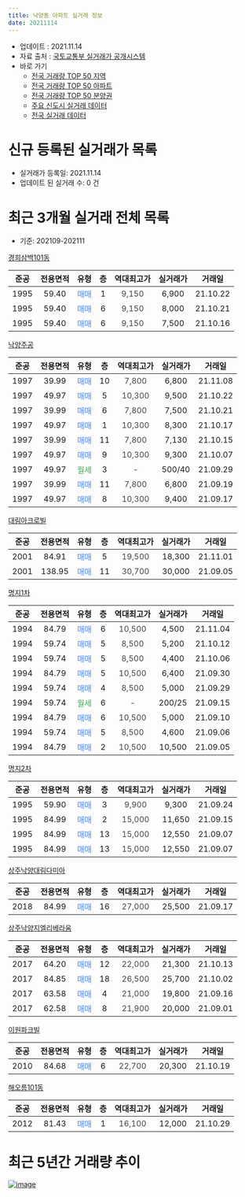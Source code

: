 ```yaml
---
title: 낙양동 아파트 실거래 정보
date: 20211114
---
```


* 업데이트 : 2021.11.14
* 자료 출처 : [국토교통부 실거래가 공개시스템](http://rt.molit.go.kr)
* 바로 가기
    * [전국 거래량 TOP 50 지역](https://apt-info.github.io/apt-trade-info/tr)
    * [전국 거래량 TOP 50 아파트](https://apt-info.github.io/apt-trade-info/ta)
    * [전국 거래량 TOP 50 분양권](https://apt-info.github.io/apt-trade-info/tb)
    * [주요 신도시 실거래 데이터](https://apt-info.github.io/apt-trade-info/newtown)
    * [전국 실거래 데이터](https://apt-info.github.io/apt-trade-info/all)



<script async src="https://pagead2.googlesyndication.com/pagead/js/adsbygoogle.js"></script>
<!-- 기본광고 -->
<ins class="adsbygoogle"
     style="display:block"
     data-ad-client="ca-pub-1142216861245946"
     data-ad-slot="4805727019"
     data-ad-format="auto"
     data-full-width-responsive="true"></ins>
<script>
     (adsbygoogle = window.adsbygoogle || []).push({});
</script>


# 신규 등록된 실거래가 목록

* 실거래가 등록일: 2021.11.14
* 업데이트 된 실거래 수: 0 건




<script async src="https://pagead2.googlesyndication.com/pagead/js/adsbygoogle.js"></script>
<!-- 기본광고 -->
<ins class="adsbygoogle"
     style="display:block"
     data-ad-client="ca-pub-1142216861245946"
     data-ad-slot="4805727019"
     data-ad-format="auto"
     data-full-width-responsive="true"></ins>
<script>
     (adsbygoogle = window.adsbygoogle || []).push({});
</script>


# 최근 3개월 실거래 전체 목록
* 기준: 202109-202111


[경희삼백101동](https://search.naver.com/search.naver?query=%EA%B2%BD%ED%9D%AC%EC%82%BC%EB%B0%B1101%EB%8F%99)

|준공|전용면적|유형|층|역대최고가|실거래가|거래일|
|:---:|:---:|:---:|:---:|:---:|:---:|:---:|
|1995|59.40|<span style="color:#4285F3">매매</span>|1|<span style="color:#444444">9,150</span>|6,900|21.10.22|
|1995|59.40|<span style="color:#4285F3">매매</span>|6|<span style="color:#444444">9,150</span>|8,000|21.10.21|
|1995|59.40|<span style="color:#4285F3">매매</span>|6|<span style="color:#444444">9,150</span>|7,500|21.10.16|

[낙양주공](https://search.naver.com/search.naver?query=%EB%82%99%EC%96%91%EC%A3%BC%EA%B3%B5)

|준공|전용면적|유형|층|역대최고가|실거래가|거래일|
|:---:|:---:|:---:|:---:|:---:|:---:|:---:|
|1997|39.99|<span style="color:#4285F3">매매</span>|10|<span style="color:#444444">7,800</span>|6,800|21.11.08|
|1997|49.97|<span style="color:#4285F3">매매</span>|5|<span style="color:#444444">10,300</span>|9,500|21.10.22|
|1997|39.99|<span style="color:#4285F3">매매</span>|6|<span style="color:#444444">7,800</span>|7,500|21.10.21|
|1997|49.97|<span style="color:#4285F3">매매</span>|1|<span style="color:#444444">10,300</span>|8,300|21.10.17|
|1997|39.99|<span style="color:#4285F3">매매</span>|11|<span style="color:#444444">7,800</span>|7,130|21.10.15|
|1997|49.97|<span style="color:#4285F3">매매</span>|9|<span style="color:#444444">10,300</span>|9,300|21.10.07|
|1997|49.97|<span style="color:#34A853">월세</span>|3|<span style="color:#444444">-</span>|500/40|21.09.29|
|1997|39.99|<span style="color:#4285F3">매매</span>|11|<span style="color:#444444">7,800</span>|6,800|21.09.19|
|1997|49.97|<span style="color:#4285F3">매매</span>|8|<span style="color:#444444">10,300</span>|9,400|21.09.17|

[대림아크로빌](https://search.naver.com/search.naver?query=%EB%8C%80%EB%A6%BC%EC%95%84%ED%81%AC%EB%A1%9C%EB%B9%8C)

|준공|전용면적|유형|층|역대최고가|실거래가|거래일|
|:---:|:---:|:---:|:---:|:---:|:---:|:---:|
|2001|84.91|<span style="color:#4285F3">매매</span>|5|<span style="color:#444444">19,500</span>|18,300|21.11.01|
|2001|138.95|<span style="color:#4285F3">매매</span>|11|<span style="color:#444444">30,700</span>|30,000|21.09.05|

[명지1차](https://search.naver.com/search.naver?query=%EB%AA%85%EC%A7%801%EC%B0%A8)

|준공|전용면적|유형|층|역대최고가|실거래가|거래일|
|:---:|:---:|:---:|:---:|:---:|:---:|:---:|
|1994|84.79|<span style="color:#4285F3">매매</span>|6|<span style="color:#444444">10,500</span>|4,500|21.11.04|
|1994|59.74|<span style="color:#4285F3">매매</span>|5|<span style="color:#444444">8,500</span>|5,200|21.10.12|
|1994|59.74|<span style="color:#4285F3">매매</span>|5|<span style="color:#444444">8,500</span>|4,400|21.10.06|
|1994|84.79|<span style="color:#4285F3">매매</span>|5|<span style="color:#444444">10,500</span>|6,400|21.09.30|
|1994|59.74|<span style="color:#4285F3">매매</span>|4|<span style="color:#444444">8,500</span>|5,000|21.09.29|
|1994|59.74|<span style="color:#34A853">월세</span>|6|<span style="color:#444444">-</span>|200/25|21.09.15|
|1994|84.79|<span style="color:#4285F3">매매</span>|6|<span style="color:#444444">10,500</span>|5,000|21.09.10|
|1994|59.74|<span style="color:#4285F3">매매</span>|5|<span style="color:#444444">8,500</span>|4,600|21.09.06|
|1994|84.79|<span style="color:#4285F3">매매</span>|2|<span style="color:#444444">10,500</span>|10,500|21.09.05|

[명지2차](https://search.naver.com/search.naver?query=%EB%AA%85%EC%A7%802%EC%B0%A8)

|준공|전용면적|유형|층|역대최고가|실거래가|거래일|
|:---:|:---:|:---:|:---:|:---:|:---:|:---:|
|1995|59.90|<span style="color:#4285F3">매매</span>|3|<span style="color:#444444">9,900</span>|9,300|21.09.24|
|1995|84.99|<span style="color:#4285F3">매매</span>|2|<span style="color:#444444">15,000</span>|11,650|21.09.15|
|1995|84.99|<span style="color:#4285F3">매매</span>|13|<span style="color:#444444">15,000</span>|12,550|21.09.07|
|1995|84.99|<span style="color:#4285F3">매매</span>|13|<span style="color:#444444">15,000</span>|12,550|21.09.07|

[상주낙양대림다미아](https://search.naver.com/search.naver?query=%EC%83%81%EC%A3%BC%EB%82%99%EC%96%91%EB%8C%80%EB%A6%BC%EB%8B%A4%EB%AF%B8%EC%95%84)

|준공|전용면적|유형|층|역대최고가|실거래가|거래일|
|:---:|:---:|:---:|:---:|:---:|:---:|:---:|
|2018|84.99|<span style="color:#4285F3">매매</span>|16|<span style="color:#444444">27,000</span>|25,500|21.09.17|

[상주낙양지엘리베라움](https://search.naver.com/search.naver?query=%EC%83%81%EC%A3%BC%EB%82%99%EC%96%91%EC%A7%80%EC%97%98%EB%A6%AC%EB%B2%A0%EB%9D%BC%EC%9B%80)

|준공|전용면적|유형|층|역대최고가|실거래가|거래일|
|:---:|:---:|:---:|:---:|:---:|:---:|:---:|
|2017|64.20|<span style="color:#4285F3">매매</span>|12|<span style="color:#444444">22,000</span>|21,300|21.10.13|
|2017|84.85|<span style="color:#4285F3">매매</span>|18|<span style="color:#444444">26,500</span>|25,700|21.10.02|
|2017|63.58|<span style="color:#4285F3">매매</span>|4|<span style="color:#444444">21,000</span>|19,800|21.09.16|
|2017|62.58|<span style="color:#4285F3">매매</span>|8|<span style="color:#444444">21,900</span>|20,000|21.09.01|

[이원파크빌](https://search.naver.com/search.naver?query=%EC%9D%B4%EC%9B%90%ED%8C%8C%ED%81%AC%EB%B9%8C)

|준공|전용면적|유형|층|역대최고가|실거래가|거래일|
|:---:|:---:|:---:|:---:|:---:|:---:|:---:|
|2010|84.68|<span style="color:#4285F3">매매</span>|6|<span style="color:#444444">22,700</span>|20,300|21.10.19|

[해오름101동](https://search.naver.com/search.naver?query=%ED%95%B4%EC%98%A4%EB%A6%84101%EB%8F%99)

|준공|전용면적|유형|층|역대최고가|실거래가|거래일|
|:---:|:---:|:---:|:---:|:---:|:---:|:---:|
|2012|81.43|<span style="color:#4285F3">매매</span>|1|<span style="color:#444444">16,100</span>|12,000|21.10.29|



<script async src="https://pagead2.googlesyndication.com/pagead/js/adsbygoogle.js"></script>
<!-- 기본광고 -->
<ins class="adsbygoogle"
     style="display:block"
     data-ad-client="ca-pub-1142216861245946"
     data-ad-slot="4805727019"
     data-ad-format="auto"
     data-full-width-responsive="true"></ins>
<script>
     (adsbygoogle = window.adsbygoogle || []).push({});
</script>


# 최근 5년간 거래량 추이


<div style="width:100%;">
    <canvas id="deal_progress" height="200"></canvas>
</div>

<script>
new Chart(document.getElementById("deal_progress"), {
    type: 'line',
    data: {
        labels: ['16.01','16.02','16.03','16.04','16.05','16.06','16.07','16.08','16.09','16.10','16.11','16.12','17.01','17.02','17.03','17.04','17.05','17.06','17.07','17.08','17.09','17.10','17.11','17.12','18.01','18.02','18.03','18.04','18.05','18.06','18.07','18.08','18.09','18.10','18.11','18.12','19.01','19.02','19.03','19.04','19.05','19.06','19.07','19.08','19.09','19.10','19.11','19.12','20.01','20.02','20.03','20.04','20.05','20.06','20.07','20.08','20.09','20.10','20.11','20.12','21.01','21.02','21.03','21.04','21.05','21.06','21.07','21.08','21.09','21.10','21.11'],
        datasets: [{
            label: '매매/분양권',
            data: [11,11,21,13,14,13,14,33,34,21,26,18,10,11,26,23,20,37,25,12,15,10,7,14,15,10,13,13,24,12,9,8,10,10,5,8,4,6,8,6,6,4,9,7,3,15,11,12,14,9,11,4,12,18,15,10,7,12,16,17,14,17,19,10,13,10,12,15,15,14,3],
            borderColor: "rgba(66, 133, 243, 1)",
            backgroundColor: "rgba(66, 133, 243, 0.05)",
            borderWidth: 1,
            pointRadius: 0,
            fill: false,
            lineTension: 0
        },{
            label: '전/월세',
            data: [3,5,2,2,1,2,3,5,4,1,0,2,0,2,1,2,2,5,5,2,3,1,3,4,3,5,2,3,2,9,7,5,3,2,0,2,1,3,4,0,3,2,2,1,1,2,1,1,2,2,0,1,1,4,2,0,1,1,1,6,1,4,0,3,1,1,1,1,2,0,0],
            borderColor: "rgba(255, 90, 0, 1)",
            backgroundColor: "rgba(255, 90, 0, 0.05)",
            borderWidth: 1,
            pointRadius: 0,
            fill: false,
            lineTension: 0
        },{
            label: '합계',
            data: [14,16,23,15,15,15,17,38,38,22,26,20,10,13,27,25,22,42,30,14,18,11,10,18,18,15,15,16,26,21,16,13,13,12,5,10,5,9,12,6,9,6,11,8,4,17,12,13,16,11,11,5,13,22,17,10,8,13,17,23,15,21,19,13,14,11,13,16,17,14,3],
            borderColor: "rgba(0, 0, 0, 1)",
            backgroundColor: "rgba(0, 0, 0, 0.03)",
            borderWidth: 0.1,
            pointRadius: 0,
            fill: true,
            lineTension: 0
        }
        ]
    },
    options: {
        responsive: true,
        title: {
            display: false
        },
        tooltips: {
            mode: 'index',
            intersect: false
        },
        hover: {
            mode: 'nearest',
            intersect: true
        },
        scales: {
            xAxes: [{
                display: true,
                scaleLabel: {
                    display: true,
                    labelString: '년/월'
                }
            }],
            yAxes: [{
                display: true,
                ticks: {
                    suggestedMin: 0,
                },
                scaleLabel: {
                    display: true,
                    labelString: '실거래 수'
                }
            }]
        }
    }
});

</script>


[![image](https://apt-info.github.io/images/2020-01-03-apt-trade-info/1024x500.png)](https://play.google.com/store/apps/details?id=com.aptinfo.apttradeinfo)

